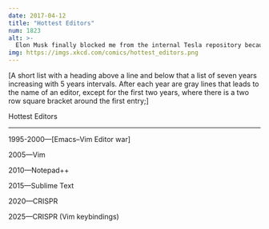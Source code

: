 ```yaml
---
date: 2017-04-12
title: "Hottest Editors"
num: 1823
alt: >-
  Elon Musk finally blocked me from the internal Tesla repository because I wouldn't stop sending pull requests for my code supporting steering via vim keybindings.
img: https://imgs.xkcd.com/comics/hottest_editors.png
---
```

[A short list with a heading above a line and below that a list of seven years increasing with 5 years intervals. After each year are gray lines that leads to the name of an editor, except for the first two years, where there is a two row square bracket around the first entry;]

Hottest Editors

--------------------

1995-2000—[Emacs–Vim Editor war]

2005—Vim

2010—Notepad++

2015—Sublime Text

2020—CRISPR

2025—CRISPR (Vim keybindings)